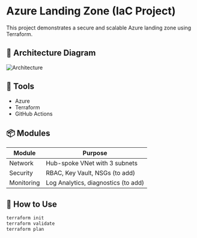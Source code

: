 # Azure Landing Zone (IaC Project)

This project demonstrates a secure and scalable Azure landing zone using Terraform.

## 🧭 Architecture Diagram

![Architecture](./architecture.png)

## 🔧 Tools

- Azure
- Terraform
- GitHub Actions

## 📦 Modules

| Module     | Purpose                            |
|------------|-------------------------------------|
| Network    | Hub-spoke VNet with 3 subnets       |
| Security   | RBAC, Key Vault, NSGs (to add)      |
| Monitoring | Log Analytics, diagnostics (to add) |

## 🚀 How to Use

```bash
terraform init
terraform validate
terraform plan
